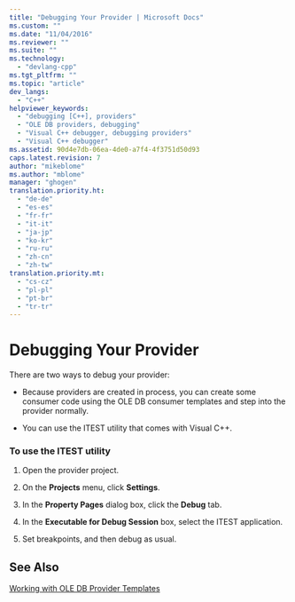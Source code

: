 ```yaml
---
title: "Debugging Your Provider | Microsoft Docs"
ms.custom: ""
ms.date: "11/04/2016"
ms.reviewer: ""
ms.suite: ""
ms.technology: 
  - "devlang-cpp"
ms.tgt_pltfrm: ""
ms.topic: "article"
dev_langs: 
  - "C++"
helpviewer_keywords: 
  - "debugging [C++], providers"
  - "OLE DB providers, debugging"
  - "Visual C++ debugger, debugging providers"
  - "Visual C++ debugger"
ms.assetid: 90d4e7db-06ea-4de0-a7f4-4f3751d50d93
caps.latest.revision: 7
author: "mikeblome"
ms.author: "mblome"
manager: "ghogen"
translation.priority.ht: 
  - "de-de"
  - "es-es"
  - "fr-fr"
  - "it-it"
  - "ja-jp"
  - "ko-kr"
  - "ru-ru"
  - "zh-cn"
  - "zh-tw"
translation.priority.mt: 
  - "cs-cz"
  - "pl-pl"
  - "pt-br"
  - "tr-tr"
---
```

# Debugging Your Provider
There are two ways to debug your provider:  
  
-   Because providers are created in process, you can create some consumer code using the OLE DB consumer templates and step into the provider normally.  
  
-   You can use the ITEST utility that comes with Visual C++.  
  
### To use the ITEST utility  
  
1.  Open the provider project.  
  
2.  On the **Projects** menu, click **Settings**.  
  
3.  In the **Property Pages** dialog box, click the **Debug** tab.  
  
4.  In the **Executable for Debug Session** box, select the ITEST application.  
  
5.  Set breakpoints, and then debug as usual.  
  
## See Also  
 [Working with OLE DB Provider Templates](../../data/oledb/working-with-ole-db-provider-templates.md)